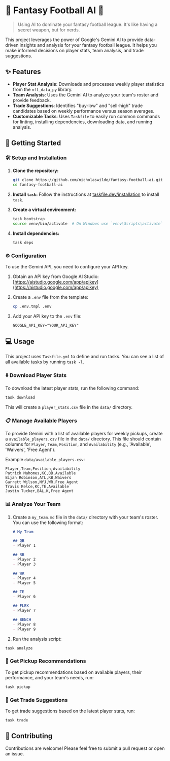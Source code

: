 # :football: Fantasy Football AI :robot:

> Using AI to dominate your fantasy football league. It's like having a secret weapon, but for nerds.

This project leverages the power of Google's Gemini AI to provide data-driven insights and analysis for your fantasy football league. It helps you make informed decisions on player stats, team analysis, and trade suggestions.

## :sparkles: Features

*   **Player Stat Analysis**: Downloads and processes weekly player statistics from the `nfl_data_py` library.
*   **Team Analysis**: Uses the Gemini AI to analyze your team's roster and provide feedback.
*   **Trade Suggestions**: Identifies "buy-low" and "sell-high" trade candidates based on weekly performance versus season averages.
*   **Customizable Tasks**: Uses `Taskfile` to easily run common commands for linting, installing dependencies, downloading data, and running analysis.

## :rocket: Getting Started

### :hammer_and_wrench: Setup and Installation

1.  **Clone the repository:**
    ```bash
    git clone https://github.com/nicholaswilde/fantasy-football-ai.git
    cd fantasy-football-ai
    ```

2.  **Install `task`:**
    Follow the instructions at [taskfile.dev/installation](https://taskfile.dev/installation) to install `task`.

3.  **Create a virtual environment:**
    ```bash
    task bootstrap
    source venv/bin/activate  # On Windows use `venv\Scripts\activate`
    ```

4.  **Install dependencies:**
    ```bash
    task deps
    ```

### :gear: Configuration

To use the Gemini API, you need to configure your API key.

1.  Obtain an API key from Google AI Studio: [https://aistudio.google.com/app/apikey](https://aistudio.google.com/app/apikey)

2.  Create a `.env` file from the template:
    ```bash
    cp .env.tmpl .env
    ```

3.  Add your API key to the `.env` file:
    ```
    GOOGLE_API_KEY="YOUR_API_KEY"
    ```

## :computer: Usage

This project uses `Taskfile.yml` to define and run tasks. You can see a list of all available tasks by running `task -l`.

### :arrow_down: Download Player Stats

To download the latest player stats, run the following command:

```bash
task download
```

This will create a `player_stats.csv` file in the `data/` directory.

### :clipboard: Manage Available Players

To provide Gemini with a list of available players for weekly pickups, create a `available_players.csv` file in the `data/` directory. This file should contain columns for `Player`, `Team`, `Position`, and `Availability` (e.g., 'Available', 'Waivers', 'Free Agent').

Example `data/available_players.csv`:

```csv
Player,Team,Position,Availability
Patrick Mahomes,KC,QB,Available
Bijan Robinson,ATL,RB,Waivers
Garrett Wilson,NYJ,WR,Free Agent
Travis Kelce,KC,TE,Available
Justin Tucker,BAL,K,Free Agent
```

### :bar_chart: Analyze Your Team

1.  Create a `my_team.md` file in the `data/` directory with your team's roster. You can use the following format:

    ```markdown
    # My Team

    ## QB
    - Player 1

    ## RB
    - Player 2
    - Player 3

    ## WR
    - Player 4
    - Player 5

    ## TE
    - Player 6

    ## FLEX
    - Player 7

    ## BENCH
    - Player 8
    - Player 9
    ```

2.  Run the analysis script:

```bash
task analyze
```

### :mag_right: Get Pickup Recommendations

To get pickup recommendations based on available players, their performance, and your team's needs, run:

```bash
task pickup
```

### :handshake: Get Trade Suggestions

To get trade suggestions based on the latest player stats, run:

```bash
task trade
```

## 👋 Contributing

Contributions are welcome! Please feel free to submit a pull request or open an issue.